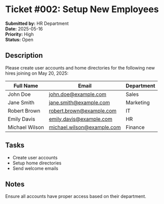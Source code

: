 # Ticket #002: Setup New Employees

**Submitted by:** HR Department  
**Date:** 2025-05-16  
**Priority:** High  
**Status:** Open

## Description

Please create user accounts and home directories for the following new hires joining on May 20, 2025:

| Full Name     | Email                     | Department |
|---------------|---------------------------|------------|
| John Doe      | john.doe@example.com      | Sales      |
| Jane Smith    | jane.smith@example.com    | Marketing  |
| Robert Brown  | robert.brown@example.com  | IT         |
| Emily Davis   | emily.davis@example.com   | HR         |
| Michael Wilson| michael.wilson@example.com| Finance    |

## Tasks

- Create user accounts
- Setup home directories
- Send welcome emails

## Notes

Ensure all accounts have proper access based on their department.
